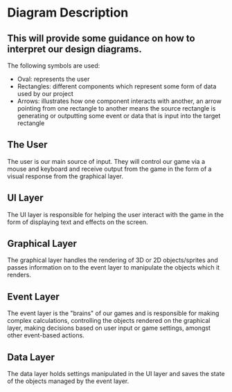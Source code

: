 # Diagram Description

## This will provide some guidance on how to interpret our design diagrams.

The following symbols are used:
- Oval: represents the user
- Rectangles: different components which represent some form of data used by our project
- Arrows: illustrates how one component interacts with another, an arrow pointing from one rectangle to another means the source rectangle is generating or outputting some event or data that is input into the target rectangle

## The User
The user is our main source of input. They will control our game via a mouse and keyboard and receive output from the game in the form of a visual response from the graphical layer.

## UI Layer
The UI layer is responsible for helping the user interact with the game in the form of displaying text and effects on the screen.

## Graphical Layer
The graphical layer handles the rendering of 3D or 2D objects/sprites and passes information on to the event layer to manipulate the objects which it renders.

## Event Layer
The event layer is the "brains" of our games and is responsible for making complex calculations, controlling the objects rendered on the graphical layer, making decisions based on user input or game settings, amongst other event-based actions.

## Data Layer
The data layer holds settings manipulated in the UI layer and saves the state of the objects managed by the event layer.
